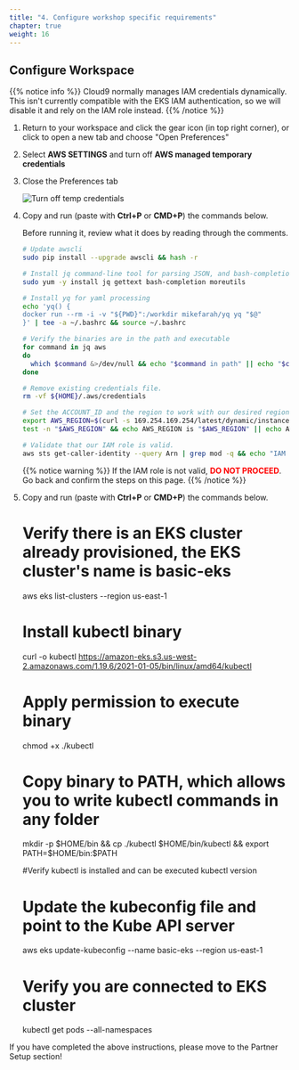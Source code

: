```yaml
---
title: "4. Configure workshop specific requirements"
chapter: true
weight: 16
---
```


## Configure Workspace

{{% notice info %}}
Cloud9 normally manages IAM credentials dynamically. This isn't currently compatible with
the EKS IAM authentication, so we will disable it and rely on the IAM role instead.
{{% /notice %}}

1. Return to your workspace and click the gear icon (in top right corner), or click to open a new tab and choose "Open Preferences"

1. Select **AWS SETTINGS** and turn off **AWS managed temporary credentials**

1. Close the Preferences tab
   
    ![Turn off temp credentials](/images/iamRoleWorkspace.gif)

1. Copy and run (paste with **Ctrl+P** or **CMD+P**) the commands below.

      Before running it, review what it does by reading through the comments.

      ```sh
      # Update awscli
      sudo pip install --upgrade awscli && hash -r
      
      # Install jq command-line tool for parsing JSON, and bash-completion
      sudo yum -y install jq gettext bash-completion moreutils
      
      # Install yq for yaml processing
      echo 'yq() {
      docker run --rm -i -v "${PWD}":/workdir mikefarah/yq yq "$@"
      }' | tee -a ~/.bashrc && source ~/.bashrc
      
      # Verify the binaries are in the path and executable
      for command in jq aws
      do
        which $command &>/dev/null && echo "$command in path" || echo "$command NOT FOUND"
      done
      
      # Remove existing credentials file.
      rm -vf ${HOME}/.aws/credentials
      
      # Set the ACCOUNT_ID and the region to work with our desired region
      export AWS_REGION=$(curl -s 169.254.169.254/latest/dynamic/instance-identity/document | jq -r '.region')
      test -n "$AWS_REGION" && echo AWS_REGION is "$AWS_REGION" || echo AWS_REGION is not set
      
      # Validate that our IAM role is valid.
      aws sts get-caller-identity --query Arn | grep mod -q && echo "IAM role valid" || echo "IAM role NOT valid"
      ```

      {{% notice warning %}}
   If the IAM role is not valid, <span style="color: red;">**DO NOT PROCEED**</span>. Go back and confirm the steps on this page.
   {{% /notice %}}


1. Copy and run (paste with **Ctrl+P** or **CMD+P**) the commands below.

    # Verify there is an EKS cluster already provisioned, the EKS cluster's name is basic-eks
      aws eks list-clusters --region us-east-1
          
      # Install kubectl binary
      curl -o kubectl https://amazon-eks.s3.us-west-2.amazonaws.com/1.19.6/2021-01-05/bin/linux/amd64/kubectl
          
      # Apply permission to execute binary
      chmod +x ./kubectl
          
      # Copy binary to PATH, which allows you to write kubectl commands in any folder 
      mkdir -p $HOME/bin && cp ./kubectl $HOME/bin/kubectl && export PATH=$HOME/bin:$PATH
          
      #Verify kubectl is installed and can be executed
      kubectl version
          
      # Update the kubeconfig file and point to the Kube API server
      aws eks update-kubeconfig --name basic-eks --region us-east-1
          
      # Verify you are connected to EKS cluster
      kubectl get pods --all-namespaces


If you have completed the above instructions, please  move to the Partner Setup section!
